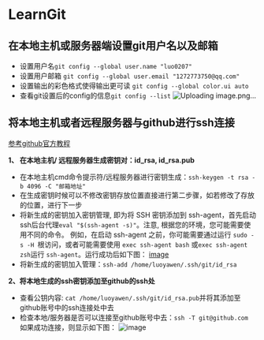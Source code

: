 # LearnGit
## 在本地主机或服务器端设置git用户名以及邮箱
* 设置用户名```git config --global user.name "luo0207"```
* 设置用户邮箱 ```git config --global user.email "1272773750@qq.com"```
* 设置输出的彩色格式使得输出更可读 ```git config --global color.ui auto```
* 查看git设置后的config的信息```git config --list```
![Uploading image.png…]()


## 将本地主机或者远程服务器与github进行ssh连接
[参考github官方教程](https://docs.github.com/zh/authentication/connecting-to-github-with-ssh/about-ssh)

**1、 在本地主机/ 远程服务器生成密钥对：id_rsa, id_rsa.pub**
*  在本地主机cmd命令提示符/远程服务器进行密钥生成：```ssh-keygen -t rsa -b 4096 -C "邮箱地址"```
*  在生成密钥时候可以不修改密钥存放位置直接进行第二步骤，如若修改了存放的位置，进行下一步
*  将新生成的密钥加入密钥管理, 即为将 SSH 密钥添加到 ssh-agent，首先启动ssh后台代理```eval "$(ssh-agent -s)"```。注意, 根据您的环境，您可能需要使用不同的命令。 例如，在启动 ssh-agent 之前，你可能需要通过运行 ```sudo -s -H ```根访问，或者可能需要使用 ```exec ssh-agent bash``` 或``` exec ssh-agent zsh ```运行 ```ssh-agent```。运行成功后如下图：
 [image](https://github.com/luo0207/LearnGit/assets/104191820/cfb04ad4-311b-4cf8-9611-fffc6f41c901)
*  将新生成的密钥加入管理：```ssh-add /home/luoyawen/.ssh/git/id_rsa```

**2、将本地生成的ssh密钥添加至github的ssh处**
* 查看公钥内容: ```cat /home/luoyawen/.ssh/git/id_rsa.pub```并将其添加至github账号中的ssh连接处中去
* 检查本地/服务器是否可以连接至github账号中去：```ssh -T git@github.com``` 如果成功连接，则显示如下图：
 ![image](https://github.com/luo0207/LearnGit/assets/104191820/e446a940-e3dd-473f-b71e-63a4717431f8)
